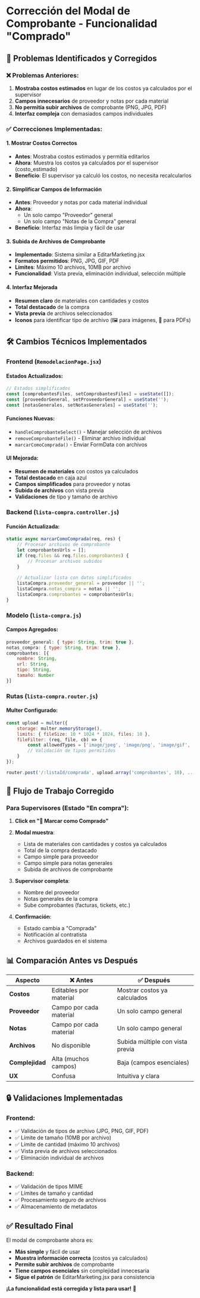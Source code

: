 # Corrección del Modal de Comprobante - Funcionalidad "Comprado"

## 🔧 Problemas Identificados y Corregidos

### ❌ **Problemas Anteriores:**
1. **Mostraba costos estimados** en lugar de los costos ya calculados por el supervisor
2. **Campos innecesarios** de proveedor y notas por cada material
3. **No permitía subir archivos** de comprobante (PNG, JPG, PDF)
4. **Interfaz compleja** con demasiados campos individuales

### ✅ **Correcciones Implementadas:**

#### **1. Mostrar Costos Correctos**
- **Antes**: Mostraba costos estimados y permitía editarlos
- **Ahora**: Muestra los costos ya calculados por el supervisor (costo_estimado)
- **Beneficio**: El supervisor ya calculó los costos, no necesita recalcularlos

#### **2. Simplificar Campos de Información**
- **Antes**: Proveedor y notas por cada material individual
- **Ahora**: 
  - Un solo campo "Proveedor" general
  - Un solo campo "Notas de la Compra" general
- **Beneficio**: Interfaz más limpia y fácil de usar

#### **3. Subida de Archivos de Comprobante**
- **Implementado**: Sistema similar a EditarMarketing.jsx
- **Formatos permitidos**: PNG, JPG, GIF, PDF
- **Límites**: Máximo 10 archivos, 10MB por archivo
- **Funcionalidad**: Vista previa, eliminación individual, selección múltiple

#### **4. Interfaz Mejorada**
- **Resumen claro** de materiales con cantidades y costos
- **Total destacado** de la compra
- **Vista previa** de archivos seleccionados
- **Iconos** para identificar tipo de archivo (🖼️ para imágenes, 📄 para PDFs)

## 🛠️ Cambios Técnicos Implementados

### **Frontend** (`RemodelacionPage.jsx`)

#### **Estados Actualizados:**
```javascript
// Estados simplificados
const [comprobantesFiles, setComprobantesFiles] = useState([]);
const [proveedorGeneral, setProveedorGeneral] = useState('');
const [notasGenerales, setNotasGenerales] = useState('');
```

#### **Funciones Nuevas:**
- `handleComprobanteSelect()` - Manejar selección de archivos
- `removeComprobanteFile()` - Eliminar archivo individual
- `marcarComoComprada()` - Enviar FormData con archivos

#### **UI Mejorada:**
- **Resumen de materiales** con costos ya calculados
- **Total destacado** en caja azul
- **Campos simplificados** para proveedor y notas
- **Subida de archivos** con vista previa
- **Validaciones** de tipo y tamaño de archivo

### **Backend** (`lista-compra.controller.js`)

#### **Función Actualizada:**
```javascript
static async marcarComoComprada(req, res) {
    // Procesar archivos de comprobante
    let comprobantesUrls = [];
    if (req.files && req.files.comprobantes) {
        // Procesar archivos subidos
    }
    
    // Actualizar lista con datos simplificados
    listaCompra.proveedor_general = proveedor || '';
    listaCompra.notas_compra = notas || '';
    listaCompra.comprobantes = comprobantesUrls;
}
```

### **Modelo** (`lista-compra.js`)

#### **Campos Agregados:**
```javascript
proveedor_general: { type: String, trim: true },
notas_compra: { type: String, trim: true },
comprobantes: [{
    nombre: String,
    url: String,
    tipo: String,
    tamaño: Number
}]
```

### **Rutas** (`lista-compra.router.js`)

#### **Multer Configurado:**
```javascript
const upload = multer({
    storage: multer.memoryStorage(),
    limits: { fileSize: 10 * 1024 * 1024, files: 10 },
    fileFilter: (req, file, cb) => {
        const allowedTypes = ['image/jpeg', 'image/png', 'image/gif', 'application/pdf'];
        // Validación de tipos permitidos
    }
});

router.post('/:listaId/comprada', upload.array('comprobantes', 10), ...)
```

## 🎯 Flujo de Trabajo Corregido

### **Para Supervisores (Estado "En compra"):**

1. **Click en "🛒 Marcar como Comprado"**
2. **Modal muestra**:
   - Lista de materiales con cantidades y costos ya calculados
   - Total de la compra destacado
   - Campo simple para proveedor
   - Campo simple para notas generales
   - Subida de archivos de comprobante

3. **Supervisor completa**:
   - Nombre del proveedor
   - Notas generales de la compra
   - Sube comprobantes (facturas, tickets, etc.)

4. **Confirmación**:
   - Estado cambia a "Comprada"
   - Notificación al contratista
   - Archivos guardados en el sistema

## 📊 Comparación Antes vs Después

| Aspecto | ❌ Antes | ✅ Después |
|---------|----------|------------|
| **Costos** | Editables por material | Mostrar costos ya calculados |
| **Proveedor** | Campo por cada material | Un solo campo general |
| **Notas** | Campo por cada material | Un solo campo general |
| **Archivos** | No disponible | Subida múltiple con vista previa |
| **Complejidad** | Alta (muchos campos) | Baja (campos esenciales) |
| **UX** | Confusa | Intuitiva y clara |

## 🔒 Validaciones Implementadas

### **Frontend:**
- ✅ Validación de tipos de archivo (JPG, PNG, GIF, PDF)
- ✅ Límite de tamaño (10MB por archivo)
- ✅ Límite de cantidad (máximo 10 archivos)
- ✅ Vista previa de archivos seleccionados
- ✅ Eliminación individual de archivos

### **Backend:**
- ✅ Validación de tipos MIME
- ✅ Límites de tamaño y cantidad
- ✅ Procesamiento seguro de archivos
- ✅ Almacenamiento de metadatos

## ✅ **Resultado Final**

El modal de comprobante ahora es:
- **Más simple** y fácil de usar
- **Muestra información correcta** (costos ya calculados)
- **Permite subir archivos** de comprobante
- **Tiene campos esenciales** sin complejidad innecesaria
- **Sigue el patrón** de EditarMarketing.jsx para consistencia

**¡La funcionalidad está corregida y lista para usar!** 🚀
